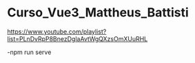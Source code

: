# Curso_Vue3_Mattheus_Battisti
https://www.youtube.com/playlist?list=PLnDvRpP8BnezDglaAvtWgQXzsOmXUuRHL


-npm run serve